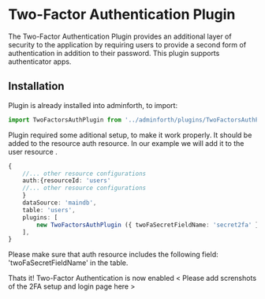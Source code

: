 # Two-Factor Authentication Plugin

The Two-Factor Authentication Plugin provides an additional layer of security to the application by requiring users to provide a second form of authentication in addition to their password. This plugin supports  authenticator apps.

## Installation


Plugin is already installed into adminforth, to import:
    
```ts
import TwoFactorsAuthPlugin from '../adminforth/plugins/TwoFactorsAuthPlugin/index.ts';
``` 

Plugin required some aditional setup, to make it work properly. It should be added to the resource auth resource. In our example we will add it to the user resource .

```ts title='./index.ts'
{   
    //... other resource configurations
    auth:{resourceId: 'users'
    //... other resource configurations
    }
    dataSource: 'maindb',
    table: 'users',
    plugins: [
        new TwoFactorsAuthPlugin ({ twoFaSecretFieldName: 'secret2fa' }),
    ],
}
```
Please make sure that auth resource includes the following field: 'twoFaSecretFieldName' in the table.

Thats it! Two-Factor Authentication is now enabled 
< Please add screnshots of the 2FA setup and login page here >
 